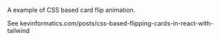A example of CSS based card flip animation.

See kevinformatics.com/posts/css-based-flipping-cards-in-react-with-tailwind
